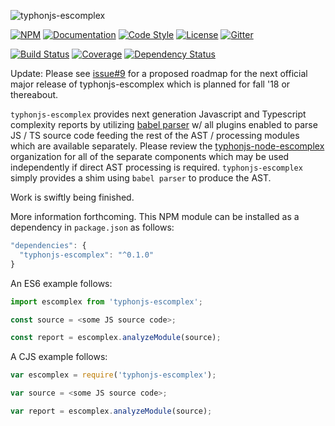 ![typhonjs-escomplex](https://i.imgur.com/XBZF3h9.png)

[![NPM](https://img.shields.io/npm/v/typhonjs-escomplex.svg?label=npm)](https://www.npmjs.com/package/typhonjs-escomplex)
[![Documentation](http://docs.typhonjs.io/typhonjs-node-escomplex/typhonjs-escomplex/badge.svg)](http://docs.typhonjs.io/typhonjs-node-escomplex/typhonjs-escomplex/)
[![Code Style](https://img.shields.io/badge/code%20style-allman-yellowgreen.svg?style=flat)](https://en.wikipedia.org/wiki/Indent_style#Allman_style)
[![License](https://img.shields.io/badge/license-MPLv2-yellowgreen.svg?style=flat)](https://github.com/typhonjs-node-escomplex/typhonjs-escomplex/blob/master/LICENSE)
[![Gitter](https://img.shields.io/gitter/room/typhonjs/TyphonJS.svg)](https://gitter.im/typhonjs/TyphonJS)

[![Build Status](https://travis-ci.org/typhonjs-node-escomplex/typhonjs-escomplex.svg?branch=master)](https://travis-ci.org/typhonjs-node-escomplex/typhonjs-escomplex)
[![Coverage](https://img.shields.io/codecov/c/github/typhonjs-node-escomplex/typhonjs-escomplex.svg)](https://codecov.io/github/typhonjs-node-escomplex/typhonjs-escomplex)
[![Dependency Status](https://david-dm.org/typhonjs-node-escomplex/typhonjs-escomplex/status.svg)](https://david-dm.org/typhonjs-node-escomplex/typhonjs-escomplex)

Update: Please see [issue#9](https://github.com/typhonjs-node-escomplex/typhonjs-escomplex/issues/9) for a proposed roadmap for the next official major release of typhonjs-escomplex which is planned for fall '18 or thereabout.

`typhonjs-escomplex` provides next generation Javascript and Typescript complexity reports by utilizing [babel parser](https://www.npmjs.com/package/@babel/parser) w/ all plugins enabled to parse JS / TS source code feeding the rest of the AST / processing modules which are available separately. Please review the [typhonjs-node-escomplex](https://github.com/typhonjs-node-escomplex) organization for all of the separate components which may be used independently if direct AST processing is required. `typhonjs-escomplex` simply provides a shim using `babel parser` to produce the AST.

Work is swiftly being finished.

More information forthcoming. This NPM module can be installed as a dependency in `package.json` as follows:
```js
"dependencies": {
  "typhonjs-escomplex": "^0.1.0"
}
```


An ES6 example follows:
```js
import escomplex from 'typhonjs-escomplex';

const source = <some JS source code>;

const report = escomplex.analyzeModule(source);
```


A CJS example follows:
```js
var escomplex = require('typhonjs-escomplex');

var source = <some JS source code>;

var report = escomplex.analyzeModule(source);
```
